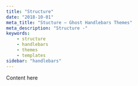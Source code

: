 ```yaml
---
title: "Structure"
date: "2018-10-01"
meta_title: "Stucture – Ghost Handlebars Themes"
meta_description: "Structure -"
keywords:
    - structure
    - handlebars
    - themes
    - templates
sidebar: "handlebars"
---
```


Content here 
